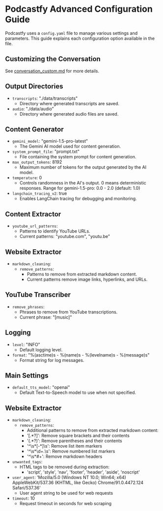 # Podcastfy Advanced Configuration Guide

Podcastfy uses a `config.yaml` file to manage various settings and parameters. This guide explains each configuration option available in the file.

## Customizing the Conversation

See [conversation_custom.md](conversation_custom.md) for more details.

## Output Directories

- `transcripts`: "./data/transcripts"
  - Directory where generated transcripts are saved.
- `audio`: "./data/audio"
  - Directory where generated audio files are saved.


## Content Generator

- `gemini_model`: "gemini-1.5-pro-latest"
  - The Gemini AI model used for content generation.
- `system_prompt_file`: "prompt.txt"
  - File containing the system prompt for content generation.
- `max_output_tokens`: 8192
  - Maximum number of tokens for the output generated by the AI model.
- `temperature`: 0
  - Controls randomness in the AI's output. 0 means deterministic responses. Range for gemini-1.5-pro: 0.0 - 2.0 (default: 1.0)
- `langchain_tracing_v2`: true
  - Enables LangChain tracing for debugging and monitoring.

## Content Extractor

- `youtube_url_patterns`:
  - Patterns to identify YouTube URLs.
  - Current patterns: "youtube.com", "youtu.be"

## Website Extractor

- `markdown_cleaning`:
  - `remove_patterns`:
    - Patterns to remove from extracted markdown content.
    - Current patterns remove image links, hyperlinks, and URLs.

## YouTube Transcriber

- `remove_phrases`:
  - Phrases to remove from YouTube transcriptions.
  - Current phrase: "[music]"

## Logging

- `level`: "INFO"
  - Default logging level.
- `format`: "%(asctime)s - %(name)s - %(levelname)s - %(message)s"
  - Format string for log messages.

## Main Settings

- `default_tts_model`: "openai"
  - Default Text-to-Speech model to use when not specified.



## Website Extractor

- `markdown_cleaning`:
	- `remove_patterns`:
		- Additional patterns to remove from extracted markdown content:
		- '\[.*?\]': Remove square brackets and their contents
		- '\(.*?\)': Remove parentheses and their contents
		- '^\s*[-*]\s': Remove list item markers
		- '^\s*\d+\.\s': Remove numbered list markers
		- '^\s*#+': Remove markdown headers
- `unwanted_tags`:
	- HTML tags to be removed during extraction:
		- 'script', 'style', 'nav', 'footer', 'header', 'aside', 'noscript'
- `user_agent`: 'Mozilla/5.0 (Windows NT 10.0; Win64; x64) AppleWebKit/537.36 (KHTML, like Gecko) Chrome/91.0.4472.124 Safari/537.36'
	- User agent string to be used for web requests
- `timeout`: 10
	- Request timeout in seconds for web scraping


